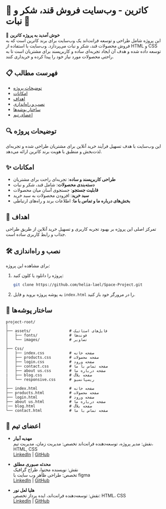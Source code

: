 
# 🍬 کاترین - وب‌سایت فروش قند، شکر و نبات 🍭

🎉 **خوش آمدید به پروژه کاترین**  
این پروژه شامل طراحی و توسعه فرانت‌اند یک وب‌سایت برای برند کاترین است که به فروش محصولات قند، شکر و نبات می‌پردازد. وب‌سایت با استفاده از HTML و CSS توسعه داده شده و هدف آن ایجاد تجربه‌ای ساده و کاربرپسند برای مشتریان است تا به راحتی محصولات مورد نیاز خود را پیدا کرده و خریداری کنند.

## 📋 فهرست مطالب
- [توضیحات پروژه](#توضیحات-پروژه)
- [امکانات](#امکانات)
- [اهداف](#اهداف)
- [نصب و راه‌اندازی](#نصب-و-راه‌اندازی)
- [ساختار پوشه‌ها](#ساختار-پوشه‌ها)
- [اعضای تیم](#اعضای-تیم)

## 🔍 توضیحات پروژه
این وب‌سایت با هدف تسهیل فرآیند خرید آنلاین برای مشتریان طراحی شده و تجربه‌ای لذت‌بخش و منطبق با هویت برند کاترین ارائه می‌دهد.

## ✨ امکانات
- **طراحی کاربرپسند و ساده**: تجربه‌ای راحت برای مشتریان
- **دسته‌بندی محصولات**: شامل قند، شکر و نبات
- **قابلیت جستجو**: جستجوی آسان میان محصولات
- **سبد خرید**: افزودن محصولات به سبد خرید
- **بخش‌های درباره ما و تماس با ما**: اطلاعات برند و راه‌های ارتباطی

## 🎯 اهداف
تمرکز اصلی این پروژه بر بهبود تجربه کاربری و تسهیل خرید آنلاین از طریق طراحی جذاب و رابط کاربری ساده است.

## 🛠️ نصب و راه‌اندازی
برای مشاهده این پروژه:
1. پروژه را دانلود یا کلون کنید: 
   ```bash
   git clone https://github.com/helia-lael/Space-Project.git
   ```
2. به پوشه پروژه بروید و فایل `index.html` را در مرورگر خود باز کنید.

## 📂 ساختار پوشه‌ها
```
project-root/
│
├── assets/                 # فایل‌های استاتیک
│   ├── fonts/              # فونت‌ها
│   └── images/             # تصاویر
│
├── Css/                   
│   ├── index.css           # صفحه خانه
│   ├── products.css        # صفحه محصولات
│   ├── login.css           # صفحه ورود
│   ├── contact.css         # صفحه تماس با ما
│   ├── about us.css        # صفحه درباره ما
|   ├── blog.css            # صفحه بلاگ 
│   └── responsive.css      # ریسپانسیو
│
├── index.html              # صفحه خانه
├── products.html           # صفحه محصولات
├── login.html              # صفحه ورود
├── about us.html           # صفحه درباره ما
|── blog.html               # صفحه بلاگ 
└── contact.html            # صفحه تماس با ما
```

## 👥 اعضای تیم
- **مهدیه آبیار**  
  نقش: مدیر پروژه، توسعه‌دهنده فرانت‌اند
  تخصص: مدیریت زمان، مدیریت تیم، HTML, CSS  
  [LinkedIn](https://www.linkedin.com/in/mahdiyeh-abiyar-ba2440319?utm_source=share&utm_campaign=share_via&utm_content=profile&utm_medium=android_app) | [GitHub](https://github.com/mahdiyeh-abiyar)

- **محدثه صبوری مطلق**  
  نقش: نویسنده محتوا، طراح گرافیک  
  تخصص: طراحی ظاهر وب سایت با figma  
  [LinkedIn](https://www.linkedin.com/in/hadis-sabouri-463577310?utm_source=share&utm_campaign=share_via&utm_content=profile&utm_medium=android_app) | [GitHub](https://github.com/hadismotlagh84)

- **هلیا لعل نور**  
  نقش: توسعه‌دهنده فرانت‌اند، ایده پرداز 
  تخصص: HTML، CSS  
  [LinkedIn](https://www.linkedin.com/in/helia-laalnour-92a7b3311?utm_source=share&utm_campaign=share_via&utm_content=profile&utm_medium=ios_app) | [GitHub](https://github.com/helia-lael)
